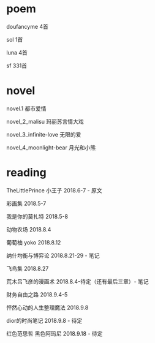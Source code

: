 # poem

doufancyme 4首

sol 1首

luna 4首

sf 331首

# novel

novel.1 都市爱情

novel_2_malisu 玛丽苏言情大戏

novel_3_infinite-love 无限的爱

novel_4_moonlight-bear 月光和小熊

# reading

TheLittlePrince 小王子 2018.6-7 - 原文

彩画集 2018.5-7

我是你的莫扎特 2018.5-8

动物农场 2018.8.4

葡萄柚 yoko 2018.8.12

纳什均衡与博弈论 2018.8.21-29 - 笔记

飞鸟集 2018.8.27

荒木吕飞彦的漫画术 2018.8.4-待定（还有最后三章）- 笔记

财务自由之路 2018.9.4-5

怦然心动的人生整理魔法 2018.9.8

dior的时尚笔记 2018.9.8 - 待定

红色范思哲 黑色阿玛尼 2018.9.18 - 待定
